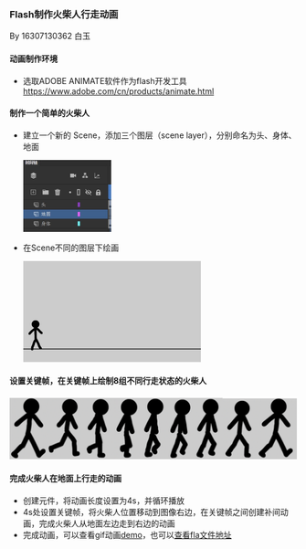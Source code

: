 ### Flash制作火柴人行走动画

By 16307130362 白玉

#### 动画制作环境

* 选取ADOBE ANIMATE软件作为flash开发工具 https://www.adobe.com/cn/products/animate.html

#### 制作一个简单的火柴人

* 建立一个新的 Scene，添加三个图层（scene layer），分别命名为头、身体、地面

  <img src="./img/scene_layer.jpg" style="zoom:50%;" />

* 在Scene不同的图层下绘画

  <img src="./img/huocairen.jpg" style="zoom:50%;" />



#### 设置关键帧，在关键帧上绘制8组不同行走状态的火柴人

![image-20191224161057632](./img/huocairens.png)

#### 完成火柴人在地面上行走的动画

* 创建元件，将动画长度设置为4s，并循环播放
* 4s处设置关键帧，将火柴人位置移动到图像右边，在关键帧之间创建补间动画，完成火柴人从地面左边走到右边的动画
* 完成动画，可以查看gif动画[demo](./huocairen.gif)，也可以[查看fla文件地址](./huocairen.fla)